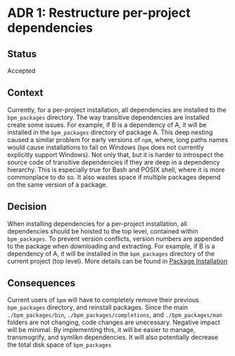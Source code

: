 # ADR 1: Restructure per-project dependencies

## Status

Accepted

## Context

Currently, for a per-project installation, all dependencies are installed to the `bpm_packages` directory. The way transitive dependencies are installed create some issues. For example, if B is a dependency of A, it will be installed in the `bpm_packages` directory of package A. This deep nesting caused a similar problem for early versions of `npm`, where, long paths names would cause installations to fail on Windows (`bpm` does not currently explicitly support Windows). Not only that, but it is harder to introspect the source code of transitive dependencies if they are deep in a dependency hierarchy. This is especially true for Bash and POSIX shell, where it is more commonplace to do so. It also wastes space if multiple packages depend on the same version of a package.

## Decision

When installing dependencies for a per-project installation, all dependencies should be hoisted to the top level, contained within `bpm_packages`. To prevent version conflicts, version numbers are appended to the package when downloading and extracting. For example, if B is a dependency of A, it will be installed in the `bpm_packages` directory of the current project (top level). More details can be found in [Package Installation](./docs/internals/package-installation.md)

## Consequences

Current users of `bpm` will have to completely remove their previous `bpm_packages` directory, and reinstall packages. Since the main `./bpm_packages/bin`, `./bpm_packages/completions`, and `./bpm_packages/man` folders are not changing, code changes are unecessary. Negative impact will be minimal. By implementing this, it will be easier to manage, transmogrify, and symlikn dependencies. It will also potentially decrease the total disk space of `bpm_packages`
